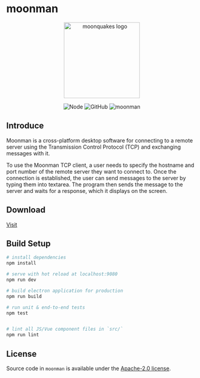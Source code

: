# moonman

<p align="center"><a href="https://moonquakes.io/" target="_blank" rel="noopener noreferrer"><img width="200" src="https://www.moonquakes.io/images/logo.png" alt="moonquakes logo"></a></p>
<p align="center">
    <img src="https://img.shields.io/badge/node-%3E=14.20.0-brightgreen.svg?maxAge=2592000" alt="Node">
    <img alt="GitHub" src="https://img.shields.io/github/license/sunquakes/moonquakes?color=blue">
    <img alt="moonman" src="https://img.shields.io/github/v/release/sunquakes/moonman">
</p>

## Introduce
Moonman is a cross-platform desktop software for connecting to a remote server using the Transmission Control Protocol (TCP) and exchanging messages with it.

To use the Moonman TCP client, a user needs to specify the hostname and port number of the remote server they want to connect to. Once the connection is established, the user can send messages to the server by typing them into textarea. The program then sends the message to the server and waits for a response, which it displays on the screen.

## Download
[Visit](https://github.com/sunquakes/moonman/releases/tag/v0.0.1)

## Build Setup

```bash
# install dependencies
npm install

# serve with hot reload at localhost:9080
npm run dev

# build electron application for production
npm run build

# run unit & end-to-end tests
npm test


# lint all JS/Vue component files in `src/`
npm run lint

```

## License
Source code in `moonman` is available under the [Apache-2.0 license](/LICENSE).
